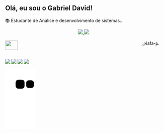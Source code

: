 ## Olá, eu sou o Gabriel David!

📚 Estudante de Análise e desenvolvimento de sistemas...

<div align="center">
  <a href="https://github.com/GabrielDSAlves">
  <img height="180em" src="https://github-readme-stats.vercel.app/api?username=GabrielDSAlves&show_icons=true&theme=dark&include_all_commits=true&count_private=true"/>
  <img height="180em" src="https://github-readme-stats.vercel.app/api/top-langs/?username=GabrielDSAlves&layout=compact&langs_count=7&theme=dark"/>
</div>
  
  <div style="display: inline_block"><br>
  <img align="center" height="30" width="40" src="https://cdn.jsdelivr.net/gh/devicons/devicon/icons/cplusplus/cplusplus-original.svg" />
      <img align="right" alt="Rafa-pic" height="150" style="border-radius:50px;" src="https://acegif.com/wp-content/gif/baby-yoda-1.gif">
</div>
  
  ##
  
  <div> 
 
  <a href="https://instagram.com/gabriel_david.alves" target="_blank"><img src="https://img.shields.io/badge/-Instagram-%23E4405F?style=for-the-badge&logo=instagram&logoColor=white" target="_blank"></a>
 	<a href="https://www.facebook.com/profile.php?id=100026378049741" target="_blank"><img src="https://img.shields.io/badge/Facebook-1877F2?style=for-the-badge&logo=facebook&logoColor=white"></a>
  <a href = "mailto:gabrieldsa1609@gmail.com"><img src="https://img.shields.io/badge/-Gmail-%23333?style=for-the-badge&logo=gmail&logoColor=white" target="_blank"></a>
 <a href="https://www.linkedin.com/in/gabriel-david-504130210/" target="_blank"><img src="https://img.shields.io/badge/-LinkedIn-%230077B5?style=for-the-badge&logo=linkedin&logoColor=white" target="_blank"></a> 
    
   ![Snake animation](https://github.com/rafaballerini/rafaballerini/blob/output/github-contribution-grid-snake.svg)  
 
</div>
